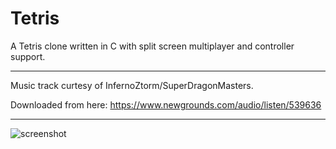 # Tetris
A Tetris clone written in C with split screen multiplayer and controller support.

----

Music track curtesy of InfernoZtorm/SuperDragonMasters. 

Downloaded from here: https://www.newgrounds.com/audio/listen/539636

----

![screenshot](https://i.imgur.com/DCB95ux.png)
